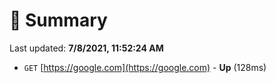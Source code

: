 # 📖 Summary
Last updated: **7/8/2021, 11:52:24 AM**

- `GET` [https://google.com](https://google.com) - **Up** (128ms)
